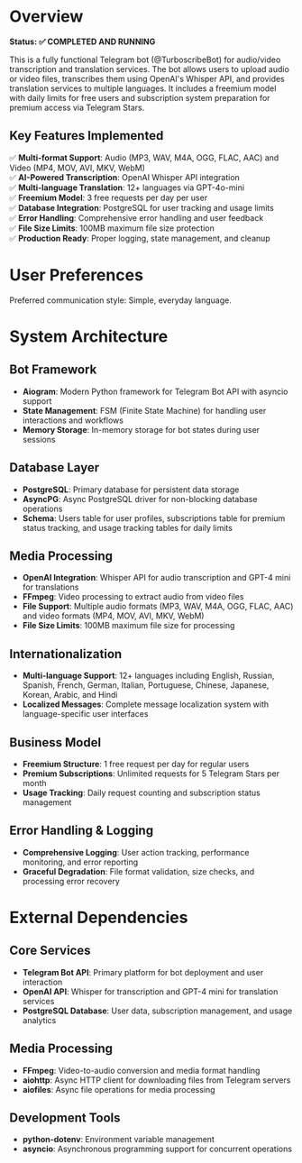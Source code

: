 # Overview

**Status: ✅ COMPLETED AND RUNNING**

This is a fully functional Telegram bot (@TurboscribeBot) for audio/video transcription and translation services. The bot allows users to upload audio or video files, transcribes them using OpenAI's Whisper API, and provides translation services to multiple languages. It includes a freemium model with daily limits for free users and subscription system preparation for premium access via Telegram Stars.

## Key Features Implemented

✅ **Multi-format Support**: Audio (MP3, WAV, M4A, OGG, FLAC, AAC) and Video (MP4, MOV, AVI, MKV, WebM)  
✅ **AI-Powered Transcription**: OpenAI Whisper API integration  
✅ **Multi-language Translation**: 12+ languages via GPT-4o-mini  
✅ **Freemium Model**: 3 free requests per day per user  
✅ **Database Integration**: PostgreSQL for user tracking and usage limits  
✅ **Error Handling**: Comprehensive error handling and user feedback  
✅ **File Size Limits**: 100MB maximum file size protection  
✅ **Production Ready**: Proper logging, state management, and cleanup

# User Preferences

Preferred communication style: Simple, everyday language.

# System Architecture

## Bot Framework
- **Aiogram**: Modern Python framework for Telegram Bot API with asyncio support
- **State Management**: FSM (Finite State Machine) for handling user interactions and workflows
- **Memory Storage**: In-memory storage for bot states during user sessions

## Database Layer
- **PostgreSQL**: Primary database for persistent data storage
- **AsyncPG**: Async PostgreSQL driver for non-blocking database operations
- **Schema**: Users table for user profiles, subscriptions table for premium status tracking, and usage tracking tables for daily limits

## Media Processing
- **OpenAI Integration**: Whisper API for audio transcription and GPT-4 mini for translations
- **FFmpeg**: Video processing to extract audio from video files
- **File Support**: Multiple audio formats (MP3, WAV, M4A, OGG, FLAC, AAC) and video formats (MP4, MOV, AVI, MKV, WebM)
- **File Size Limits**: 100MB maximum file size for processing

## Internationalization
- **Multi-language Support**: 12+ languages including English, Russian, Spanish, French, German, Italian, Portuguese, Chinese, Japanese, Korean, Arabic, and Hindi
- **Localized Messages**: Complete message localization system with language-specific user interfaces

## Business Model
- **Freemium Structure**: 1 free request per day for regular users
- **Premium Subscriptions**: Unlimited requests for 5 Telegram Stars per month
- **Usage Tracking**: Daily request counting and subscription status management

## Error Handling & Logging
- **Comprehensive Logging**: User action tracking, performance monitoring, and error reporting
- **Graceful Degradation**: File format validation, size checks, and processing error recovery

# External Dependencies

## Core Services
- **Telegram Bot API**: Primary platform for bot deployment and user interaction
- **OpenAI API**: Whisper for transcription and GPT-4 mini for translation services
- **PostgreSQL Database**: User data, subscription management, and usage analytics

## Media Processing
- **FFmpeg**: Video-to-audio conversion and media format handling
- **aiohttp**: Async HTTP client for downloading files from Telegram servers
- **aiofiles**: Async file operations for media processing

## Development Tools
- **python-dotenv**: Environment variable management
- **asyncio**: Asynchronous programming support for concurrent operations
